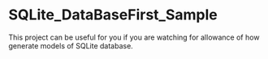 # SQLite_DataBaseFirst_Sample
This project can be useful for you if you are watching for allowance of how generate
models of SQLite database. 

